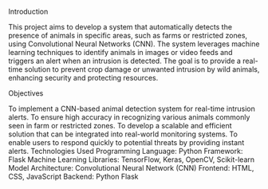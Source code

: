 Introduction

This project aims to develop a system that automatically detects the presence of animals in specific areas, such as farms or restricted zones, using Convolutional Neural Networks (CNN). The system leverages machine learning techniques to identify animals in images or video feeds and triggers an alert when an intrusion is detected. The goal is to provide a real-time solution to prevent crop damage or unwanted intrusion by wild animals, enhancing security and protecting resources.

Objectives

To implement a CNN-based animal detection system for real-time intrusion alerts. To ensure high accuracy in recognizing various animals commonly seen in farm or restricted zones. To develop a scalable and efficient solution that can be integrated into real-world monitoring systems. To enable users to respond quickly to potential threats by providing instant alerts. Technologies Used Programming Language: Python Framework: Flask Machine Learning Libraries: TensorFlow, Keras, OpenCV, Scikit-learn Model Architecture: Convolutional Neural Network (CNN) Frontend: HTML, CSS, JavaScript Backend: Python Flask
